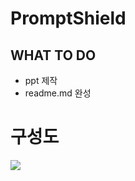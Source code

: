 # PromptShield
## WHAT TO DO
* ppt 제작
* readme.md 완성
# 구성도
![](https://mermaid.ink/img/pako:eNqVVFFr20AM_ivinjKWrN1b8UOhoy95WUPDGAxDUWw5vu188u7kZKX0v08X26FOS7MZDD5Zn_Tp08c9mYJLMpmJ9LsjX9CtxW3AJg-5bzGILWyLXuBL4H2kcBpeU9hRAIzwnTbj6aZtnS1QLHuYrR6lZv_hFLgK3LTyEGtLrkz4PgB9YMZdgMiuSzVeYe-cwwYf4rF3H4A-MBMMWxJodC53wKZ34L-4vv7Ys8zgriUfYdP_mMPORisRHBfoao6SXV1eXSZon79Q6GKoksE9SRcUvSdXcEPQ4pag0hEg7sgJwaazrkzor6wnTkQH8Hzsr4p9W4JNLbGkEoRHMu-QXpMvI9yslhDSwqIk2AW29mL3-RzZHhVb9pGgRMF_4dcGLihGmsL_ix0f1pNIwguKCpuYIEsW-GO10YCdsjvJvSWh0FhPsK9Jak2wkrTERDgZyfqfVBwsyAE8y6dUDp3AsjqSS_kiWPxK_0CfSZMk4jhYGCSkELRco4Kkhav1RhnJqabT0tr03fIqwMTJbwqQYJOsw2pPxLg_bEWV31upj5TeHGgxTjSa4jiAL8_557xlhvML01RWRT_axsxNo2tDW-qN85Qo5kaX11BuMv0sqcLOSW5y_6yp2AmvH31hMgkdzU3gblubrELVem66VvmM19WYovfDD-ZmSHr-C9MZxis?type=png)